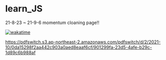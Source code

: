 # learn_JS
21-8-23 ~ 21-9-6 
momentum cloaning page!!

[![wakatime](https://wakatime.com/badge/user/edfb174f-997d-4b7d-adce-a0da65b85634/project/e8874bab-c894-4a13-bc27-6d8175a77a6b.svg)](https://wakatime.com/badge/user/edfb174f-997d-4b7d-adce-a0da65b85634/project/e8874bab-c894-4a13-bc27-6d8175a77a6b)

https://pdfswitch.s3.ap-northeast-2.amazonaws.com/pdfswitch/d/2/2021-10/0da15298f2aa442c903a0aed8eaaf6cf/901299fa-23d5-4afe-b29c-1d89c6b988af
